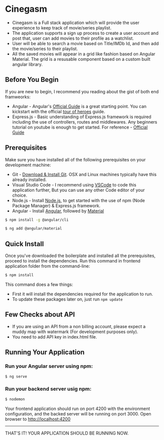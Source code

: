 # Cinegasm

* Cinegasm is a Full stack application which will provide the user experience to keep track of movie/series playlist.
* The application supports a sign up process to create a user account and post that, user can add movies to their profile as a watchlist.
* User will be able to search a movie based on Title/IMDb Id, and then add the movie/series to their playlist.
* All the saved movies will appear in a grid like fashion based on Angular Material. The grid is a resusable component based on a custom built angular library.

## Before You Begin
If you are new to begin, I recommend you reading about the gist of both end framweorks:
* Angular - Angular's [Official Guide](https://angular.io/docs/) is a great starting point. You can kickstart with the official [tour of heroes](https://angular.io/tutorial/tour-of-heroes) guide.
* Express.js - Basic understanding of Express.js framework is required including the use of controllers, routes and middlewares. Any beginners tutorial on youtube is enough to get started. For reference - [Official Guide](https://expressjs.com/en/guide/routing.html)


## Prerequisites
Make sure you have installed all of the following prerequisites on your development machine:
* Git - [Download & Install Git](https://git-scm.com/downloads). OSX and Linux machines typically have this already installed.
* Visual Studio Code - I recommend using [VSCode](https://code.visualstudio.com/download) to code this application further, But you can use any other Code editor of your choice.
* Node.js - Install [Node.js](https://nodejs.org/en), to get started with the use of npm (Node Package Manager) & Express.js framework.
* Angular - Install [Angular](https://angular.io/cli), followed by [Material](https://material.angular.io/guide/getting-started)

```bash
$ npm install -g @angular/cli
```

```bash
$ ng add @angular/material
```

## Quick Install
Once you've downloaded the boilerplate and installed all the prerequisites, proceed to install the dependencies. Run this command in frontend application folder from the command-line:

```bash
$ npm install
```

This command does a few things:
* First it will install the dependencies required for the application to run.
* To update these packages later on, just run `npm update`

## Few Checks about API
* If you are using an API from a non billing account, please expect a muddy map with watermark (For development purposes only).
* You need to add API key in index.html file.

## Running Your Application

### Run your Angular server using npm:

```bash
$ ng serve
```

### Run your backend server usig npm:

```bash
$ nodemon
```

Your frontend application should run on port 4200 with the environment configuration, and the backed server will be running on port 3000. Open browser to [http://localhost:4200](http://localhost:4200)

---
THAT'S IT! YOUR APPLICATION SHOULD BE RUNNING NOW.
